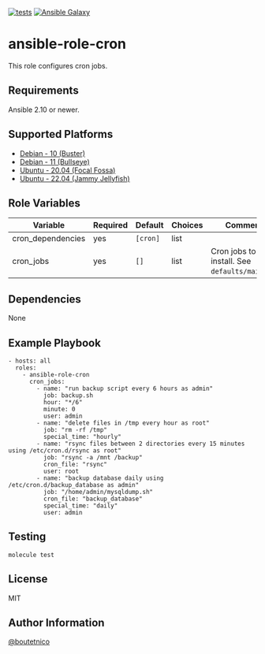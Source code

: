 [![tests](https://github.com/boutetnico/ansible-role-cron/workflows/Test%20ansible%20role/badge.svg)](https://github.com/boutetnico/ansible-role-cron/actions?query=workflow%3A%22Test+ansible+role%22)
[![Ansible Galaxy](https://img.shields.io/badge/galaxy-boutetnico.cron-blue.svg)](https://galaxy.ansible.com/boutetnico/cron)

ansible-role-cron
=================

This role configures cron jobs.

Requirements
------------

Ansible 2.10 or newer.

Supported Platforms
-------------------

- [Debian - 10 (Buster)](https://wiki.debian.org/DebianBuster)
- [Debian - 11 (Bullseye)](https://wiki.debian.org/DebianBullseye)
- [Ubuntu - 20.04 (Focal Fossa)](http://releases.ubuntu.com/20.04/)
- [Ubuntu - 22.04 (Jammy Jellyfish)](http://releases.ubuntu.com/22.04/)

Role Variables
--------------

| Variable                | Required | Default               | Choices   | Comments                                       |
|-------------------------|----------|-----------------------|-----------|------------------------------------------------|
| cron_dependencies       | yes      | `[cron]`              | list      |                                                |
| cron_jobs               | yes      | `[]`                  | list      | Cron jobs to install. See `defaults/main.yml`. |

Dependencies
------------

None

Example Playbook
----------------

    - hosts: all
      roles:
        - ansible-role-cron
          cron_jobs:
            - name: "run backup script every 6 hours as admin"
              job: backup.sh
              hour: "*/6"
              minute: 0
              user: admin
            - name: "delete files in /tmp every hour as root"
              job: "rm -rf /tmp"
              special_time: "hourly"
            - name: "rsync files between 2 directories every 15 minutes using /etc/cron.d/rsync as root"
              job: "rsync -a /mnt /backup"
              cron_file: "rsync"
              user: root
            - name: "backup database daily using /etc/cron.d/backup_database as admin"
              job: "/home/admin/mysqldump.sh"
              cron_file: "backup_database"
              special_time: "daily"
              user: admin

Testing
-------

    molecule test

License
-------

MIT

Author Information
------------------

[@boutetnico](https://github.com/boutetnico)

